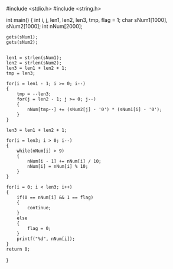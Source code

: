 




#include <stdio.h>
#include <string.h>

int main()
{
    int i, j, len1, len2, len3, tmp, flag = 1;
    char sNum1[1000], sNum2[1000];
    int nNum[2000];

    gets(sNum1);
    gets(sNum2);


    len1 = strlen(sNum1);
    len2 = strlen(sNum2);
    len3 = len1 + len2 + 1;
    tmp = len3;

    for(i = len1 - 1; i >= 0; i--)
    {
        tmp = --len3;
        for(j = len2 - 1; j >= 0; j--)
        {
            nNum[tmp--] += (sNum2[j] - '0') * (sNum1[i] - '0');
        }
    }

    len3 = len1 + len2 + 1;

    for(i = len3; i > 0; i--)
    {
        while(nNum[i] > 9)
        {
            nNum[i - 1] += nNum[i] / 10;
            nNum[i] = nNum[i] % 10;
        }
    }

    for(i = 0; i < len3; i++)
    {
        if(0 == nNum[i] && 1 == flag)
        {
            continue;
        }
        else
        {
            flag = 0;
        }
        printf("%d", nNum[i]);
    }
    return 0;
}
